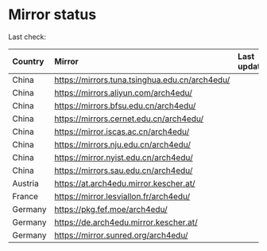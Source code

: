 <script src="./time.js"></script>
# Mirror status
Last check: <script type="text/javascript">localize(1720488325.9777796);</script>

|Country|Mirror|Last update|
|:------|:-----|:----------|
|China|https://mirrors.tuna.tsinghua.edu.cn/arch4edu/|<script type="text/javascript">localize(1720463665);</script>|
|China|https://mirrors.aliyun.com/arch4edu/|<script type="text/javascript">localize(1720463665);</script>|
|China|https://mirrors.bfsu.edu.cn/arch4edu/|<script type="text/javascript">localize(1720463665);</script>|
|China|https://mirrors.cernet.edu.cn/arch4edu/|<script type="text/javascript">localize(1720463665);</script>|
|China|https://mirror.iscas.ac.cn/arch4edu/|<script type="text/javascript">localize(1720463665);</script>|
|China|https://mirrors.nju.edu.cn/arch4edu/|<script type="text/javascript">localize(1720377383);</script>|
|China|https://mirror.nyist.edu.cn/arch4edu/|<script type="text/javascript">localize(1720420622);</script>|
|China|https://mirrors.sau.edu.cn/arch4edu/|<script type="text/javascript">localize(1720463665);</script>|
|Austria|https://at.arch4edu.mirror.kescher.at/|<script type="text/javascript">localize(1720463665);</script>|
|France|https://mirror.lesviallon.fr/arch4edu/|<script type="text/javascript">localize(1720463665);</script>|
|Germany|https://pkg.fef.moe/arch4edu/|<script type="text/javascript">localize(1720463665);</script>|
|Germany|https://de.arch4edu.mirror.kescher.at/|<script type="text/javascript">localize(1720463665);</script>|
|Germany|https://mirror.sunred.org/arch4edu/|<script type="text/javascript">localize(1720463665);</script>|

<script src="./tablefilter/tablefilter.js"></script>
<script src="./table.js"></script>